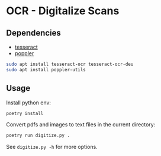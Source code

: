 # OCR - Digitalize Scans

## Dependencies

* [tesseract](https://tesseract-ocr.github.io/tessdoc/)
* [poppler](https://github.com/freedesktop/poppler)

```bash
sudo apt install tesseract-ocr tesseract-ocr-deu
sudo apt install poppler-utils
```

## Usage

Install python env:
```bash
poetry install
```

Convert pdfs and images to text files in the current directory:
```bash
poetry run digitize.py .
```

See `digitize.py -h` for more options.
